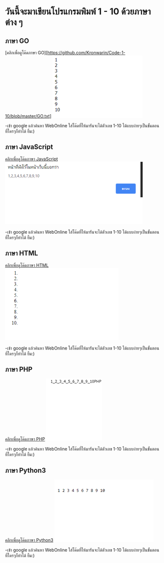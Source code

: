 # วันนี้จะมาเขียนโปรแกรมพิมพ์ 1 - 10 ด้วยภาษาต่าง ๆ

## ภาษา GO
[คลิกเพื่อดูโค๊ดภาษา GO][https://github.com/Kronwarin/Code-1-10/blob/master/GO.txt]
![Image](https://github.com/Kronwarin/Code-1-10/blob/master/GO1.png)
<p>-เข้า google แล้วค้นหา WebOnline ใส่โค๊ดที่ให้มารันจะได้ตัวเลข 1-10 ได้แบบง่ายๆเป็นขั้นตอนที่ใครๆก็ทำได้ ยิ้ม:)

## ภาษา JavaScript
[คลิกเพื่อดูโค๊ดภาษา JavaScript](https://github.com/Kronwarin/Code-1-10/blob/master/JavaScript.txt) 
![Image](https://github.com/Kronwarin/Code-1-10/blob/master/JavaScript3.png)
<p>-เข้า google แล้วค้นหา WebOnline ใส่โค๊ดที่ให้มารันจะได้ตัวเลข 1-10 ได้แบบง่ายๆเป็นขั้นตอนที่ใครๆก็ทำได้ ยิ้ม:)

## ภาษา HTML
[คลิกเพื่อดูโค๊ดภาษา HTML](https://github.com/Kronwarin/Code-1-10/blob/master/html.txt) 
![Image](https://github.com/Kronwarin/Code-1-10/blob/master/HTML2.png)
<p>-เข้า google แล้วค้นหา WebOnline ใส่โค๊ดที่ให้มารันจะได้ตัวเลข 1-10 ได้แบบง่ายๆเป็นขั้นตอนที่ใครๆก็ทำได้ ยิ้ม:)

## ภาษา PHP
[คลิกเพื่อดูโค๊ดภาษา PHP](https://github.com/Kronwarin/Code-1-10/blob/master/PHP.txt) 
![Image](https://github.com/Kronwarin/Code-1-10/blob/master/php4.png)
<p>-เข้า google แล้วค้นหา WebOnline ใส่โค๊ดที่ให้มารันจะได้ตัวเลข 1-10 ได้แบบง่ายๆเป็นขั้นตอนที่ใครๆก็ทำได้ ยิ้ม:)

## ภาษา Python3
[คลิกเพื่อดูโค๊ดภาษา Python3](https://github.com/Kronwarin/Code-1-10/blob/master/Python3.txt) 
![Image](https://github.com/Kronwarin/Code-1-10/blob/master/Python3.5.png)
<p>-เข้า google แล้วค้นหา WebOnline ใส่โค๊ดที่ให้มารันจะได้ตัวเลข 1-10 ได้แบบง่ายๆเป็นขั้นตอนที่ใครๆก็ทำได้ ยิ้ม:)
